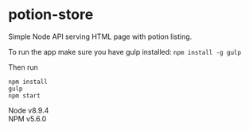 # potion-store

Simple Node API serving HTML page with potion listing.

To run the app make sure you have gulp installed: ```npm install -g gulp```

Then run
```
npm install
gulp
npm start
```
Node v8.9.4<br>
NPM v5.6.0
